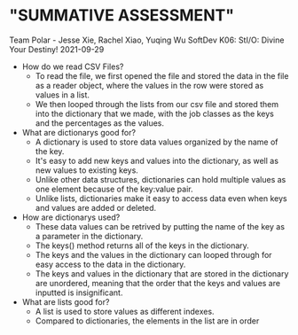 # "SUMMATIVE ASSESSMENT"
Team Polar - Jesse Xie, Rachel Xiao, Yuqing Wu
SoftDev
K06: StI/O: Divine Your Destiny!
2021-09-29

* How do we read CSV Files?
    * To read the file, we first opened the file and stored the data in the file as a reader object, where the values in the row were stored as values in a list.
    * We then looped through the lists from our csv file and stored them into the dictionary that we made, with the job classes as the keys and the percentages as the values.
* What are dictionarys good for?
    * A dictionary is used to store data values organized by the name of the key.
    * It's easy to add new keys and values into the dictionary, as well as new values to existing keys.
    * Unlike other data structures, dictionaries can hold multiple values as one element because of the key:value pair.
    * Unlike lists, dictionaries make it easy to access data even when keys and values are added or deleted.
* How are dictionarys used?
    * These data values can be retrived by putting the name of the key as a parameter in the dictionary.
    * The keys() method returns all of the keys in the dictionary.
    * The keys and the values in the dictionary can looped through for easy access to the data in the dictionary.
    * The keys and values in the dictionary that are stored in the dictionary are unordered, meaning that the order that the keys and values are inputted is insignificant.
* What are lists good for?
    * A list is used to store values as different indexes.
    * Compared to dictionaries, the elements in the list are in order
 
